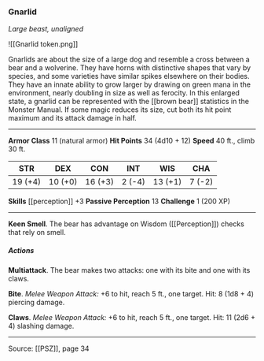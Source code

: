 ### Gnarlid
_Large beast, unaligned_

![[Gnarlid token.png]]

Gnarlids are about the size of a large dog and resemble a cross between a bear and a wolverine. They have horns with distinctive shapes that vary by species, and some varieties have similar spikes elsewhere on their bodies. They have an innate ability to grow larger by drawing on green mana in the environment, nearly doubling in size as well as ferocity. In this enlarged state, a gnarlid can be represented with the [[brown bear]] statistics in the Monster Manual. If some magic reduces its size, cut both its hit point maximum and its attack damage in half.



---

**Armor Class** 11 (natural armor)
**Hit Points** 34 (4d10 + 12)
**Speed** 40 ft., climb 30 ft.

| STR     | DEX     | CON     | INT     | WIS     | CHA     |
|---------|---------|---------|---------|---------|---------|
| 19 (+4) | 10 (+0) | 16 (+3) | 2 (-4) | 13 (+1) | 7 (-2) |

**Skills** [[perception]] +3
**Passive Perception** 13
**Challenge** 1 (200 XP)

---

**Keen Smell**. The bear has advantage on Wisdom ([[Perception]]) checks that rely on smell.

##### Actions
**Multiattack**. The bear makes two attacks: one with its bite and one with its claws.

**Bite**. _Melee Weapon Attack:_ +6 to hit, reach 5 ft., one target. Hit: 8 (1d8 + 4) piercing damage.

**Claws**. _Melee Weapon Attack:_ +6 to hit, reach 5 ft., one target. Hit: 11 (2d6 + 4) slashing damage.


---

Source: [[PSZ]], page 34